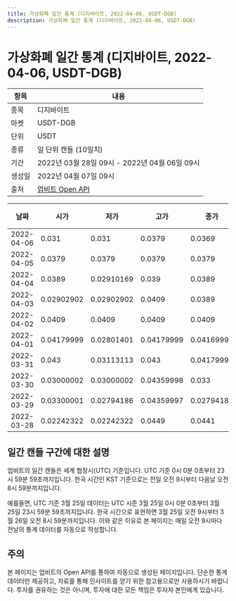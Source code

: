 ```yaml
---
title: 가상화폐 일간 통계 (디지바이트, 2022-04-06, USDT-DGB)
description: 가상화폐 일간 통계 (디지바이트, 2022-04-06, USDT-DGB)
---
```



가상화폐 일간 통계 (디지바이트, 2022-04-06, USDT-DGB)
===

|항목|내용|
|--|--|
|종목|디지바이트|
|마켓|USDT-DGB|
|단위|USDT|
|종류|일 단위 캔들 (10일치)|
|기간|2022년 03월 28일 09시 - 2022년 04월 06일 09시|
|생성일|2022년 04월 07일 09시|
|출처|[업비트 Open API](https://docs.upbit.com)|


|날짜|시가|저가|고가|종가|비고|
|--|--|--|--|--|--|
|2022-04-06|0.031|0.031|0.0379|0.0369|    |
|2022-04-05|0.0379|0.0379|0.0379|0.0379|    |
|2022-04-04|0.0389|0.02910169|0.039|0.0389|    |
|2022-04-03|0.02902902|0.02902902|0.0409|0.0389|    |
|2022-04-02|0.0409|0.0409|0.0409|0.0409|    |
|2022-04-01|0.04179999|0.02801401|0.04179999|0.04169998|    |
|2022-03-31|0.043|0.03113113|0.043|0.04179999|    |
|2022-03-30|0.03000002|0.03000002|0.04359998|0.033|    |
|2022-03-29|0.03300001|0.02794186|0.04359997|0.02794186|    |
|2022-03-28|0.02242322|0.02242322|0.0449|0.0441|    |


일간 캔들 구간에 대한 설명
---


업비트의 일간 캔들은 세계 협정시(UTC) 기준입니다. 
UTC 기준 0시 0분 0초부터 23시 59분 59초까지입니다. 
한국 시간인 KST 기준으로는 전일 오전 9시부터 다음날 오전 8시 59분까지입니다. 


예를들면, UTC 기준 3월 25일 데이터는 UTC 시준 3월 25일 0시 0분 0초부터 3월 25일 23시 59분 59초까지입니다. 
한국 시간으로 표현하면 3월 25일 오전 9시부터 3월 26일 오전 8시 59분까지입니다. 
이와 같은 이유로 본 페이지는 매일 오전 9시마다 전날의 통계 데이터를 자동으로 작성합니다. 


주의
---


본 페이지는 업비트의 Open API를 통하여 자동으로 생성된 페이지입니다. 
단순한 통계 데이터만 제공하고, 자료를 통해 인사이트를 얻기 위한 참고용으로만 사용하시기 바랍니다. 
투자를 권유하는 것은 아니며, 투자에 대한 모든 책임은 투자자 본인에게 있습니다. 
